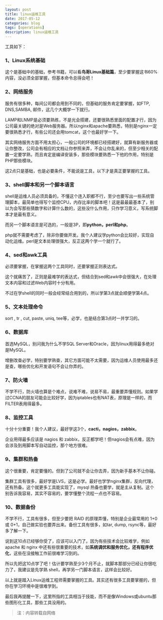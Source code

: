 ```yaml
---
layout: post
title: linux运维工具
date: 2017-05-12
categories: blog
tags: [operations]
description: linux运维工具
---
```


工具如下：

### 1、Linux系统基础

这个是基础中的基础，参考书籍，可以看**鸟哥Linux基础篇**，至少要掌握这书60%内容，没必须全部掌握，但基本命令总得会吧！

### 2、网络服务

服务有很多种，每间公司都会用到不同的，但基础的服务肯定要掌握，如FTP, DNS,SAMBA, 邮件，这几个大概学一下就行。

LAMP和LNMP是必须要熟练，不是光会搭建，还要很熟悉里面的配置才行，因为公司最关键的绝对是Web服务器。所以nginx和apache要熟悉，特别是nginx一定要很熟悉才行，有些公司还会用tomcat，这个也最好学一下。

其实网络服务方面不用太担心，一般公司的环境都已经搭建好，就算有新服务器或让你整改，公司会有相应的文档让你参照来弄，不会让你乱来的，但至少相关的配置一定要学熟，而且肯定是编译安装多，那些模块要熟悉一下他的作用，特别是PHP那些模块。

这2点只是基础，也是必要条件，不能说是工具，以下才是真正要掌握的工具。

### 3、shell脚本和另一个脚本语言

shell是运维人员必须具备的，不懂这个连入职都不行，至少也要写出一些系统管理脚本，最简单也得写个监控CPU，内存比率的脚本吧！这是最最最基本了，别以为会写那些猜数字和计算什么数的，这些没什么作用，只作学习意义，写系统脚本才是最有意义。

而另一个脚本语言是可选的，一般是3P，即**python，perl和php**。

php就不需要考虑了，除非你要做开发。我个人建议学python会比较好，实现自动化运维。perl是文本处理很强大，反正这两个学一个就行了。

### 4、sed和awk工具

必须要掌握，在掌握这两个工具同时，还要掌握正则表达式。

这个就痛苦了，正则是最难学的表达式，但结合到sed和awk中会很强大，在处理文本内容和过滤Web内容时十分有用。

不过在学shell的同时一般会经常结合用到的，所以学第3点就会顺便学第4点。

### 5、文本处理命令

sort , tr , cut, paste, uniq, tee等，必学，也是结合第3点时一并学习的。

### 6、数据库

首选MySQL，别问我为什么不学SQL Server和Oracle，因为linux用得最多绝对是MySQL。

增删改查必学，特别要学熟查，其它方面可能不太需要，因为运维人员使用最多还是查，哪些优化和开发语句不会让你弄的。

### 7、防火墙

不学不行，防火墙也算是个难点，说难不难，说易不易，最重要弄懂规则。如果学过CCNA的朋友可能会比较好学，因为iptables也有NAT表，原理是一样的，而FILTER表用得最多。

### 8、监控工具

十分十分重要！我个人建议，最好学这3个，**cacti，nagios，zabbix**。

企业用得最多应该是 nagios 和 zabbix，反正都学吧！但nagios会有点难，因为会涉及到用脚本写自动监控，那个地方很难。

### 9、集群和热备

这个很重要，肯定要懂的。但到了公司就不会让你去弄，因为新手基本不让你碰。

集群工具有很多，最好学是LVS，这是必学。最好也学学nginx集群，反向代理，还有热备。这个就更多工具能实现了，mysql 热备也要学，就是主从复制。这个别告诉我容易，其实不容易的，要学懂整个流程一点也不容易。

### 10、数据备份

不学不行，工具有很多，但至少要把 RAID 的原理弄懂，特别是企业最常用的 1+0 或 0+1，自己做实验也要弄出来。备份工具有很多，如tar, dump, rsync等，最好多了解一下。

说到这10点已经够你受了，应该可以入门了。因为有些技术会比较难学，例如 apache 和 nginx 中还有些很重要的技术，如**系统调优和服务优化，还有程序优化**，这些在没接触工作前很难学习到的。

所以先把这10点学了吧！估计要学熟至少3个月不止，就脚本那部分已经让你很吃力了，我建议是先学熟 shell，再学另一门脚本语言，这样会比较好。

以上就是踏入Linux运维工程师需要掌握的工具。其实还有很多工具要掌握的，但你在学习环境中是很难学到。

最后我再提醒一下，这里所指的工具相当于技能，而不是像Windows或ubuntu那些图形化工具，那些工具没用的。


> 注：内容转载自网络